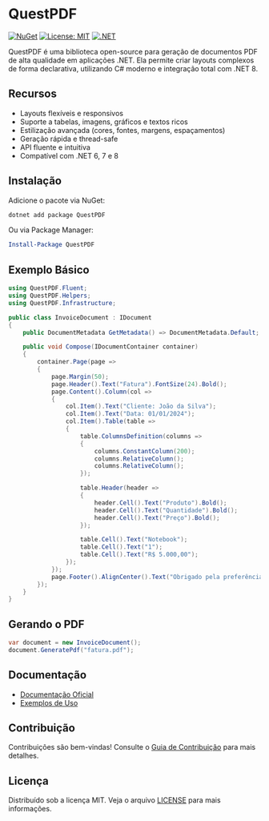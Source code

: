 # QuestPDF

[![NuGet](https://img.shields.io/nuget/v/QuestPDF.svg)](https://www.nuget.org/packages/QuestPDF)
[![License: MIT](https://img.shields.io/badge/License-MIT-blue.svg)](LICENSE)
[![.NET](https://img.shields.io/badge/.NET-8.0-blue.svg)](https://dotnet.microsoft.com/)

QuestPDF é uma biblioteca open-source para geração de documentos PDF de alta qualidade em aplicações .NET. Ela permite criar layouts complexos de forma declarativa, utilizando C# moderno e integração total com .NET 8.

## Recursos

- Layouts flexíveis e responsivos
- Suporte a tabelas, imagens, gráficos e textos ricos
- Estilização avançada (cores, fontes, margens, espaçamentos)
- Geração rápida e thread-safe
- API fluente e intuitiva
- Compatível com .NET 6, 7 e 8

## Instalação

Adicione o pacote via NuGet:

```bash
dotnet add package QuestPDF
```

Ou via Package Manager:

```powershell
Install-Package QuestPDF
```

## Exemplo Básico

```csharp
using QuestPDF.Fluent;
using QuestPDF.Helpers;
using QuestPDF.Infrastructure;

public class InvoiceDocument : IDocument
{
    public DocumentMetadata GetMetadata() => DocumentMetadata.Default;

    public void Compose(IDocumentContainer container)
    {
        container.Page(page =>
        {
            page.Margin(50);
            page.Header().Text("Fatura").FontSize(24).Bold();
            page.Content().Column(col =>
            {
                col.Item().Text("Cliente: João da Silva");
                col.Item().Text("Data: 01/01/2024");
                col.Item().Table(table =>
                {
                    table.ColumnsDefinition(columns =>
                    {
                        columns.ConstantColumn(200);
                        columns.RelativeColumn();
                        columns.RelativeColumn();
                    });

                    table.Header(header =>
                    {
                        header.Cell().Text("Produto").Bold();
                        header.Cell().Text("Quantidade").Bold();
                        header.Cell().Text("Preço").Bold();
                    });

                    table.Cell().Text("Notebook");
                    table.Cell().Text("1");
                    table.Cell().Text("R$ 5.000,00");
                });
            });
            page.Footer().AlignCenter().Text("Obrigado pela preferência!");
        });
    }
}
```

## Gerando o PDF

```csharp
var document = new InvoiceDocument();
document.GeneratePdf("fatura.pdf");
```

## Documentação

- [Documentação Oficial](https://www.questpdf.com/documentation/)
- [Exemplos de Uso](https://www.questpdf.com/gallery/)

## Contribuição

Contribuições são bem-vindas! Consulte o [Guia de Contribuição](CONTRIBUTING.md) para mais detalhes.

## Licença

Distribuído sob a licença MIT. Veja o arquivo [LICENSE](LICENSE) para mais informações.
